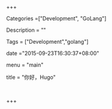 +++

Categories =["Development", "GoLang"]

Description = ""

Tags = ["Development","golang"]

date ="2015-09-23T16:30:37+08:00"

menu = "main"

title = "你好，Hugo"

 

+++
